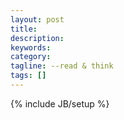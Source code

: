 ```yaml
---
layout: post
title: 
description: 
keywords: 
category: 
tagline: --read & think
tags: []
---
```

{% include JB/setup %}